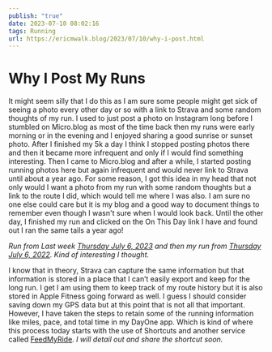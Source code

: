 ```yaml
---
publish: "true"
date: 2023-07-10 08:02:16
tags: Running
url: https://ericmwalk.blog/2023/07/10/why-i-post.html
---
```


# Why I Post My Runs

It might seem silly that I do this as I am sure some people might get sick of seeing a photo every other day or so with a link to Strava and some random thoughts of my run. I used to just post a photo on Instagram long before I stumbled on Micro.blog as most of the time back then my runs were early morning or in the evening and I enjoyed sharing a good sunrise or sunset photo. After I finished my 5k a day I think I stopped posting photos there and then it became more infrequent and only if I would find something interesting. Then I came to Micro.blog and after a while, I started posting running photos here but again infrequent and would never link to Strava until about a year ago. For some reason, I got this idea in my head that not only would I want a photo from my run with some random thoughts but a link to the route I did, which would tell me where I was also. I am sure no one else could care but it is my blog and a good way to document things to remember even though I wasn't sure when I would look back. Until the other day, I finished my run and clicked on the On This Day link I have and found out I ran the same tails a year ago!

*Run from Last week [Thursday July 6, 2023](https://ericmwalk.blog/2023/07/06/trails-convinced-my.html) and then my run from [Thursday July 6, 2022](https://ericmwalk.blog/2022/07/06/really-nice-evening.html). Kind of interesting I thought.*

I know that in theory, Strava can capture the same information but that information is stored in a place that I can’t easily export and keep for the long run. I get I am using them to keep track of my route history but it is also stored in Apple Fitness going forward as well. I guess I should consider saving down my GPS data but at this point that is not all that important. However, I have taken the steps to retain some of the running information like miles, pace, and total time in my DayOne app. Which is kind of where this process today starts with the use of Shortcuts and another service called [FeedMyRide](https://feedmyride.net). *I will detail out and share the shortcut soon.*
